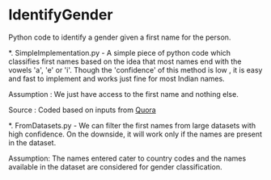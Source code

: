 # IdentifyGender
Python code to identify a gender given a first name for the person.

*. SimpleImplementation.py -  A simple piece of python code which classifies first names based on the idea that most names end with the vowels 'a', 'e' or 'i'. Though the 'confidence' of this method is low , it is easy and fast to implement and works just fine for most Indian names.

Assumption : We just have access to the first name and nothing else. 

Source : Coded based on inputs from [Quora](https://www.quora.com/Is-there-a-phonetic-linguistic-difference-between-male-and-female-names)

*. FromDatasets.py - We can filter the first names from large datasets with high confidence. On the downside, it will work only if the names are present in the dataset.

Assumption: The names entered cater to country codes and the names available in the dataset are considered for gender classification.
